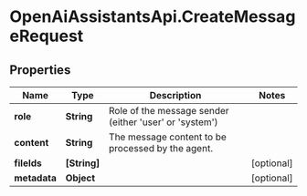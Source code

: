 # OpenAiAssistantsApi.CreateMessageRequest

## Properties

Name | Type | Description | Notes
------------ | ------------- | ------------- | -------------
**role** | **String** | Role of the message sender (either &#39;user&#39; or &#39;system&#39;) | 
**content** | **String** | The message content to be processed by the agent. | 
**fileIds** | **[String]** |  | [optional] 
**metadata** | **Object** |  | [optional] 



